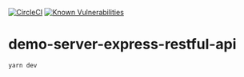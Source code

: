 [![CircleCI](https://circleci.com/gh/dubharmonic/demo-server-express-restful-api.svg?&style=shield)](https://circleci.com/gh/dubharmonic/demo-server-express-restful-api)
[![Known Vulnerabilities](https://snyk.io/test/github/dubharmonic/demo-server-express-restful-api/badge.svg)](https://snyk.io/test/github/dubharmonic/demo-server-express-restful-api)

# demo-server-express-restful-api

    yarn dev
